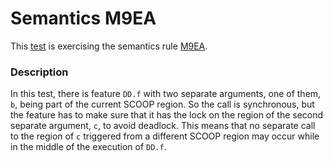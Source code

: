 # Semantics M9EA

This [test](.) is exercising the semantics rule [M9EA](../Readme.md).

### Description

In this test, there is feature `DD.f` with two separate arguments, one of them, `b`, being part of the current SCOOP region. So the call is synchronous, but the feature has to make sure that it has the lock on the region of the second separate argument, `c`, to avoid deadlock. This means that no separate call to the region of `c` triggered from a different SCOOP region may occur while in the middle of the execution of `DD.f`.
